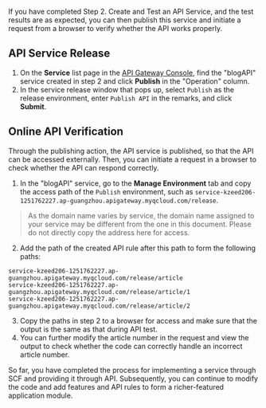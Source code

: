 If you have completed Step 2. Create and Test an API Service, and the test results are as expected, you can then publish this service and initiate a request from a browser to verify whether the API works properly.

## API Service Release

1. On the **Service** list page in the [API Gateway Console](https://console.cloud.tencent.com/apigateway/service), find the "blogAPI" service created in step 2 and click **Publish** in the "Operation" column.
2. In the service release window that pops up, select `Publish` as the release environment, enter `Publish API` in the remarks, and click **Submit**.

## Online API Verification

Through the publishing action, the API service is published, so that the API can be accessed externally. Then, you can initiate a request in a browser to check whether the API can respond correctly.

1. In the "blogAPI" service, go to the **Manage Environment** tab and copy the access path of the `Publish` environment, such as `service-kzeed206-1251762227.ap-guangzhou.apigateway.myqcloud.com/release`.
>As the domain name varies by service, the domain name assigned to your service may be different from the one in this document. Please do not directly copy the address here for access.
>
2. Add the path of the created API rule after this path to form the following paths:
```
service-kzeed206-1251762227.ap-guangzhou.apigateway.myqcloud.com/release/article
service-kzeed206-1251762227.ap-guangzhou.apigateway.myqcloud.com/release/article/1
service-kzeed206-1251762227.ap-guangzhou.apigateway.myqcloud.com/release/article/2
```
3. Copy the paths in step 2 to a browser for access and make sure that the output is the same as that during API test.
4. You can further modify the article number in the request and view the output to check whether the code can correctly handle an incorrect article number.


So far, you have completed the process for implementing a service through SCF and providing it through API. Subsequently, you can continue to modify the code and add features and API rules to form a richer-featured application module.
